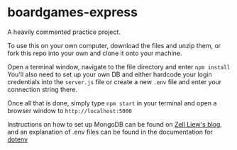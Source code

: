 # boardgames-express

A heavily commented practice project.  



To use this on your own computer, download the files and unzip them, or fork this repo into your own and clone it onto your machine.

Open a terminal window, navigate to the file directory and enter `npm install` You'll also need to set up your own DB and either hardcode your login credentials into the `server.js` file or create a new `.env` file and enter your connection string there.

Once all that is done, simply type `npm start` in your terminal and open a browser window to `http://localhost:5000`

Instructions on how to set up MongoDB can be found on [Zell Liew's blog](https://zellwk.com/blog/crud-express-mongodb/#mongodb), and an explanation of .env files can be found in the documentation for [dotenv](https://www.npmjs.com/package/dotenv)
